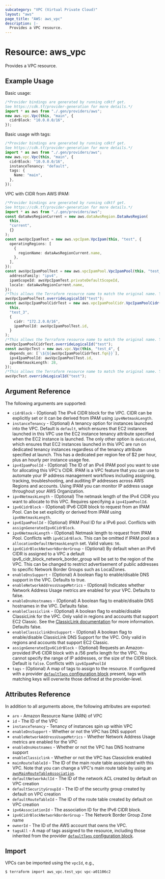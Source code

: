 ```yaml
---
subcategory: "VPC (Virtual Private Cloud)"
layout: "aws"
page_title: "AWS: aws_vpc"
description: |-
  Provides a VPC resource.
---
```


# Resource: aws\_vpc

Provides a VPC resource.

## Example Usage

Basic usage:

```typescript
/*Provider bindings are generated by running cdktf get.
See https://cdk.tf/provider-generation for more details.*/
import * as aws from "./.gen/providers/aws";
new aws.vpc.Vpc(this, "main", {
  cidrBlock: "10.0.0.0/16",
});

```

Basic usage with tags:

```typescript
/*Provider bindings are generated by running cdktf get.
See https://cdk.tf/provider-generation for more details.*/
import * as aws from "./.gen/providers/aws";
new aws.vpc.Vpc(this, "main", {
  cidrBlock: "10.0.0.0/16",
  instanceTenancy: "default",
  tags: {
    Name: "main",
  },
});

```

VPC with CIDR from AWS IPAM:

```typescript
/*Provider bindings are generated by running cdktf get.
See https://cdk.tf/provider-generation for more details.*/
import * as aws from "./.gen/providers/aws";
const dataAwsRegionCurrent = new aws.dataAwsRegion.DataAwsRegion(
  this,
  "current",
  {}
);
const awsVpcIpamTest = new aws.vpcIpam.VpcIpam(this, "test", {
  operatingRegions: [
    {
      regionName: dataAwsRegionCurrent.name,
    },
  ],
});
const awsVpcIpamPoolTest = new aws.vpcIpamPool.VpcIpamPool(this, "test_2", {
  addressFamily: "ipv4",
  ipamScopeId: awsVpcIpamTest.privateDefaultScopeId,
  locale: dataAwsRegionCurrent.name,
});
/*This allows the Terraform resource name to match the original name. You can remove the call if you don't need them to match.*/
awsVpcIpamPoolTest.overrideLogicalId("test");
const awsVpcIpamPoolCidrTest = new aws.vpcIpamPoolCidr.VpcIpamPoolCidr(
  this,
  "test_3",
  {
    cidr: "172.2.0.0/16",
    ipamPoolId: awsVpcIpamPoolTest.id,
  }
);
/*This allows the Terraform resource name to match the original name. You can remove the call if you don't need them to match.*/
awsVpcIpamPoolCidrTest.overrideLogicalId("test");
const awsVpcTest = new aws.vpc.Vpc(this, "test_4", {
  depends_on: [`\${${awsVpcIpamPoolCidrTest.fqn}}`],
  ipv4IpamPoolId: awsVpcIpamPoolTest.id,
  ipv4NetmaskLength: 28,
});
/*This allows the Terraform resource name to match the original name. You can remove the call if you don't need them to match.*/
awsVpcTest.overrideLogicalId("test");

```

## Argument Reference

The following arguments are supported:

* `cidrBlock` - (Optional) The IPv4 CIDR block for the VPC. CIDR can be explicitly set or it can be derived from IPAM using `ipv4NetmaskLength`.
* `instanceTenancy` - (Optional) A tenancy option for instances launched into the VPC. Default is `default`, which ensures that EC2 instances launched in this VPC use the EC2 instance tenancy attribute specified when the EC2 instance is launched. The only other option is `dedicated`, which ensures that EC2 instances launched in this VPC are run on dedicated tenancy instances regardless of the tenancy attribute specified at launch. This has a dedicated per region fee of $2 per hour, plus an hourly per instance usage fee.
* `ipv4IpamPoolId` - (Optional) The ID of an IPv4 IPAM pool you want to use for allocating this VPC's CIDR. IPAM is a VPC feature that you can use to automate your IP address management workflows including assigning, tracking, troubleshooting, and auditing IP addresses across AWS Regions and accounts. Using IPAM you can monitor IP address usage throughout your AWS Organization.
* `ipv4NetmaskLength` - (Optional) The netmask length of the IPv4 CIDR you want to allocate to this VPC. Requires specifying a `ipv4IpamPoolId`.
* `ipv6CidrBlock` - (Optional) IPv6 CIDR block to request from an IPAM Pool. Can be set explicitly or derived from IPAM using `ipv6NetmaskLength`.
* `ipv6IpamPoolId` - (Optional) IPAM Pool ID for a IPv6 pool. Conflicts with `assignGeneratedIpv6CidrBlock`.
* `ipv6NetmaskLength` - (Optional) Netmask length to request from IPAM Pool. Conflicts with `ipv6CidrBlock`. This can be omitted if IPAM pool as a `allocationDefaultNetmaskLength` set. Valid values: `56`.
* `ipv6CidrBlockNetworkBorderGroup` - (Optional) By default when an IPv6 CIDR is assigned to a VPC a default ipv6\_cidr\_block\_network\_border\_group will be set to the region of the VPC. This can be changed to restrict advertisement of public addresses to specific Network Border Groups such as LocalZones.
* `enableDnsSupport` - (Optional) A boolean flag to enable/disable DNS support in the VPC. Defaults to true.
* `enableNetworkAddressUsageMetrics` - (Optional) Indicates whether Network Address Usage metrics are enabled for your VPC. Defaults to false.
* `enableDnsHostnames` - (Optional) A boolean flag to enable/disable DNS hostnames in the VPC. Defaults false.
* `enableClassiclink` - (Optional) A boolean flag to enable/disable ClassicLink
  for the VPC. Only valid in regions and accounts that support EC2 Classic.
  See the [ClassicLink documentation][1] for more information. Defaults false.
* `enableClassiclinkDnsSupport` - (Optional) A boolean flag to enable/disable ClassicLink DNS Support for the VPC.
  Only valid in regions and accounts that support EC2 Classic.
* `assignGeneratedIpv6CidrBlock` - (Optional) Requests an Amazon-provided IPv6 CIDR block with a /56 prefix length for the VPC. You cannot specify the range of IP addresses, or the size of the CIDR block. Default is `false`. Conflicts with `ipv6IpamPoolId`
* `tags` - (Optional) A map of tags to assign to the resource. If configured with a provider [`defaultTags` configuration block](https://registry.terraform.io/providers/hashicorp/aws/latest/docs#default_tags-configuration-block) present, tags with matching keys will overwrite those defined at the provider-level.

## Attributes Reference

In addition to all arguments above, the following attributes are exported:

* `arn` - Amazon Resource Name (ARN) of VPC
* `id` - The ID of the VPC
* `instanceTenancy` - Tenancy of instances spin up within VPC
* `enableDnsSupport` - Whether or not the VPC has DNS support
* `enableNetworkAddressUsageMetrics` - Whether Network Address Usage metrics are enabled for the VPC
* `enableDnsHostnames` - Whether or not the VPC has DNS hostname support
* `enableClassiclink` - Whether or not the VPC has Classiclink enabled
* `mainRouteTableId` - The ID of the main route table associated with
  this VPC. Note that you can change a VPC's main route table by using an
  [`awsMainRouteTableAssociation`](/docs/providers/aws/r/main_route_table_association.html).
* `defaultNetworkAclId` - The ID of the network ACL created by default on VPC creation
* `defaultSecurityGroupId` - The ID of the security group created by default on VPC creation
* `defaultRouteTableId` - The ID of the route table created by default on VPC creation
* `ipv6AssociationId` - The association ID for the IPv6 CIDR block.
* `ipv6CidrBlockNetworkBorderGroup` - The Network Border Group Zone name
* `ownerId` - The ID of the AWS account that owns the VPC.
* `tagsAll` - A map of tags assigned to the resource, including those inherited from the provider [`defaultTags` configuration block](https://registry.terraform.io/providers/hashicorp/aws/latest/docs#default_tags-configuration-block).

[1]: https://docs.aws.amazon.com/AWSEC2/latest/UserGuide/vpc-classiclink.html

## Import

VPCs can be imported using the `vpcId`, e.g.,

```console
$ terraform import aws_vpc.test_vpc vpc-a01106c2
```
